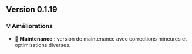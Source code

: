 ## Version 0.1.19

### 💡 Améliorations

- 🔧 **Maintenance** : version de maintenance avec corrections mineures et optimisations diverses.